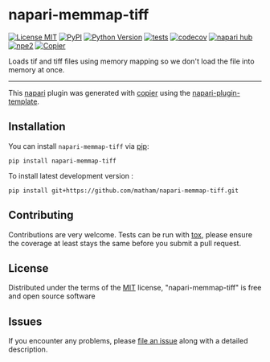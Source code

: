 # napari-memmap-tiff

[![License MIT](https://img.shields.io/pypi/l/napari-memmap-tiff.svg?color=green)](https://github.com/matham/napari-memmap-tiff/raw/main/LICENSE)
[![PyPI](https://img.shields.io/pypi/v/napari-memmap-tiff.svg?color=green)](https://pypi.org/project/napari-memmap-tiff)
[![Python Version](https://img.shields.io/pypi/pyversions/napari-memmap-tiff.svg?color=green)](https://python.org)
[![tests](https://github.com/matham/napari-memmap-tiff/workflows/tests/badge.svg)](https://github.com/matham/napari-memmap-tiff/actions)
[![codecov](https://codecov.io/gh/matham/napari-memmap-tiff/branch/main/graph/badge.svg)](https://codecov.io/gh/matham/napari-memmap-tiff)
[![napari hub](https://img.shields.io/endpoint?url=https://api.napari-hub.org/shields/napari-memmap-tiff)](https://napari-hub.org/plugins/napari-memmap-tiff)
[![npe2](https://img.shields.io/badge/plugin-npe2-blue?link=https://napari.org/stable/plugins/index.html)](https://napari.org/stable/plugins/index.html)
[![Copier](https://img.shields.io/endpoint?url=https://raw.githubusercontent.com/copier-org/copier/master/img/badge/badge-grayscale-inverted-border-purple.json)](https://github.com/copier-org/copier)

Loads tif and tiff files using memory mapping so we don't load the file into memory at once.

----------------------------------

This [napari] plugin was generated with [copier] using the [napari-plugin-template].

<!--
Don't miss the full getting started guide to set up your new package:
https://github.com/napari/napari-plugin-template#getting-started

and review the napari docs for plugin developers:
https://napari.org/stable/plugins/index.html
-->

## Installation

You can install `napari-memmap-tiff` via [pip]:

    pip install napari-memmap-tiff



To install latest development version :

    pip install git+https://github.com/matham/napari-memmap-tiff.git


## Contributing

Contributions are very welcome. Tests can be run with [tox], please ensure
the coverage at least stays the same before you submit a pull request.

## License

Distributed under the terms of the [MIT] license,
"napari-memmap-tiff" is free and open source software

## Issues

If you encounter any problems, please [file an issue] along with a detailed description.

[napari]: https://github.com/napari/napari
[copier]: https://copier.readthedocs.io/en/stable/
[@napari]: https://github.com/napari
[MIT]: http://opensource.org/licenses/MIT
[BSD-3]: http://opensource.org/licenses/BSD-3-Clause
[GNU GPL v3.0]: http://www.gnu.org/licenses/gpl-3.0.txt
[GNU LGPL v3.0]: http://www.gnu.org/licenses/lgpl-3.0.txt
[Apache Software License 2.0]: http://www.apache.org/licenses/LICENSE-2.0
[Mozilla Public License 2.0]: https://www.mozilla.org/media/MPL/2.0/index.txt
[napari-plugin-template]: https://github.com/napari/napari-plugin-template

[file an issue]: https://github.com/matham/napari-memmap-tiff/issues

[napari]: https://github.com/napari/napari
[tox]: https://tox.readthedocs.io/en/latest/
[pip]: https://pypi.org/project/pip/
[PyPI]: https://pypi.org/
